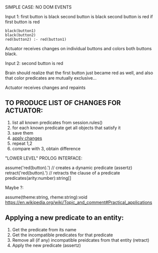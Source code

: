 SIMPLE CASE: NO DOM EVENTS

Input 1:
first button is black
second button is black
second button is red if first button is red

```
black(button1)
black(button2)
red(button2) :- red(button1)
```

Actuator receives changes on individual buttons and colors both buttons black.

Input 2:
second button is red

Brain should realize that the first button just became red as well, and also that color predicates are mutually exclusive...

Actuator receives changes and repaints


## TO PRODUCE LIST OF CHANGES FOR ACTUATOR:

1. list all known predicates from session.rules()
2. for each known predicate get all objects that satisfy it
3. save them
3. [apply changes](#applying-a-new-predicate-to-an-entity) 
4. repeat 1,2
5. compare with 3, obtain difference 

"LOWER LEVEL" PROLOG INTERFACE:

assume('red(button).')  // creates a dynamic predicate (assertz)
retract('red(button).') // retracts the clause of a predicate 
predicates(arity:number):string[]


Maybe ?:

assume(theme:string, rheme:string):void
https://en.wikipedia.org/wiki/Topic_and_comment#Practical_applications


## Applying a new predicate to an entity:

1. Get the predicate from its name
2. Get the incompatible predicates for that predicate
3. Remove all (if any) incompatible preidcates from that entity (retract)
4. Apply the new predicate (assertz)

